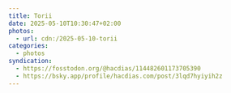 ```yaml
---
title: Torii
date: 2025-05-10T10:30:47+02:00
photos:
  - url: cdn:/2025-05-10-torii
categories:
  - photos
syndication:
  - https://fosstodon.org/@hacdias/114482601173705390
  - https://bsky.app/profile/hacdias.com/post/3lqd7hyiyih2z
---
```


